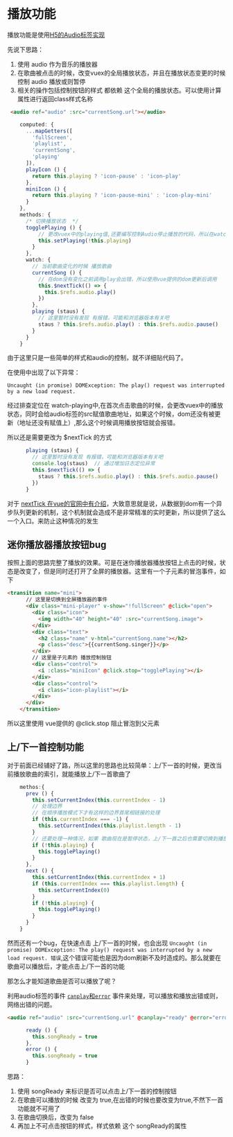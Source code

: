 # 播放功能

播放功能是使用[H5的Audio标签实现](http://www.w3school.com.cn/tags/html_ref_audio_video_dom.asp)


先说下思路：

1. 使用 audio 作为音乐的播放器
2. 在歌曲被点击的时候，改变vuex的全局播放状态，并且在播放状态变更的时候 控制 audio 播放或则暂停
3. 相关的操作包括控制按钮的样式 都依赖 这个全局的播放状态。可以使用计算属性进行返回class样式名称

```html
 <audio ref="audio" :src="currentSong.url"></audio>
```
```javascript
    computed: {
      ...mapGetters([
        'fullScreen',
        'playlist',
        'currentSong',
        'playing'
      ]),
      playIcon () {
        return this.playing ? 'icon-pause' : 'icon-play'
      },
      miniIcon () {
        return this.playing ? 'icon-pause-mini' : 'icon-play-mini'
      }
    },
    methods: {
      /* 切换播放状态  */
      togglePlaying () {
          // 更改vuex中的playing值,还要编写控制Audio停止播放的代码，所以在watch中去监听这个播放状态
          this.setPlaying(!this.playing)
        }
      },
      watch: {
        // 当前歌曲变化的时候 播放歌曲
        currentSong () {
          // 在dom没有变化之前调用play会出错，所以使用vue提供的dom更新后调用
          this.$nextTick(() => {
            this.$refs.audio.play()
          })
        },
        playing (staus) {
          // 这里暂时没有发现 有报错，可能和浏览器版本有关吧
          staus ? this.$refs.audio.play() : this.$refs.audio.pause()
        }
      }
    }
```

由于这里只是一些简单的样式和audio的控制，就不详细贴代码了。

在使用中出现了以下异常：
```
Uncaught (in promise) DOMException: The play() request was interrupted by a new load request.
```
经过排查定位在 watch-playing中,在首次点击歌曲的时候，会更改vuex中的播放状态，同时会给audio标签的src赋值歌曲地址，如果这个时候，dom还没有被更新（地址还没有赋值上）,那么这个时候调用播放按钮就会报错。

所以还是需要更改为 $nextTick 的方式
```javascript
      playing (staus) {
        // 这里暂时没有发现 有报错，可能和浏览器版本有关吧
        console.log(staus)  // 通过增加日志定位异常
        this.$nextTick(() => {
          staus ? this.$refs.audio.play() : this.$refs.audio.pause()
        })
      }
```

对于 [nextTick 在vue的官网中有介绍](https://cn.vuejs.org/v2/guide/reactivity.html#异步更新队列)，大致意思就是说，从数据到dom有一个异步队列更新的机制，这个机制就会造成不是非常精准的实时更新，所以提供了这么一个入口。来防止这种情况的发生


## 迷你播放器播放按钮bug
按照上面的思路完整了播放的效果。可是在迷你播放器播放按钮上点击的时候，状态是改变了，但是同时还打开了全屏的播放器。这里有一个子元素的冒泡事件，如下
```html
<transition name="mini">
      // 这里是切换到全屏播放器的事件
      <div class="mini-player" v-show="!fullScreen" @click="open">
        <div class="icon">
          <img width="40" height="40" :src="currentSong.image">
        </div>
        <div class="text">
          <h2 class="name" v-html="currentSong.name"></h2>
          <p class="desc">{{currentSong.singer}}</p>
        </div>
        // 这里是子元素的 播放控制按钮
        <div class="control">
          <i :class="miniIcon" @click.stop="togglePlaying"></i>
        </div>
        <div class="control">
          <i class="icon-playlist"></i>
        </div>
      </div>
    </transition>
```
所以这里使用 vue提供的 @click.stop 阻止冒泡到父元素

## 上/下一首控制功能

对于前面已经铺好了路，所以这里的思路也比较简单：上/下一首的时候，更改当前播放歌曲的索引，就能播放上/下一首歌曲了
```javascript
    methos:{
      prev () {
        this.setCurrentIndex(this.currentIndex - 1)
        // 处理边界
        // 在顺序播放模式下才有这样的边界首尾相链接的处理
        if (this.currentIndex === -1) {
          this.setCurrentIndex(this.playlist.length - 1)
        }
        // 还要处理一种情况，如果 歌曲现在是暂停状态，上/下一首之后也需要切换到播放状态
        if (!this.playing) {
          this.togglePlaying()
        }
      },
      next () {
        this.setCurrentIndex(this.currentIndex + 1)
        if (this.currentIndex === this.playlist.length) {
          this.setCurrentIndex(0)
        }
        if (!this.playing) {
          this.togglePlaying()
        }
      }
    }  
```
然而还有一个bug，在快速点击 上/下一首的时候，也会出现 `Uncaught (in promise) DOMException: The play() request was interrupted by a new load request. 错误`,这个错误可能也是因为dom刷新不及时造成的。那么就要在歌曲可以播放后，才能点击上/下一首的功能

那怎么才能知道歌曲是否可以播放了呢？

利用audio标签的事件 [`canplay`和`error`](http://www.w3school.com.cn/tags/html_ref_eventattributes.asp) 事件来处理，可以播放和播放出错或则，网络出错的问题。

```html
<audio ref="audio" :src="currentSong.url" @canplay="ready" @error="error"></audio>
```
```javascript
      ready () {
        this.songReady = true
      },
      error () {
        this.songReady = true
      }
```

思路：

1. 使用 songReady 来标识是否可以点击上/下一首的控制按钮
2. 在歌曲可以播放的时候 改变为 true,在出错的时候也要改变为true,不然下一首功能就不可用了
3. 在歌曲切换后，改变为 false
4. 再加上不可点击按钮的样式，样式依赖 这个 songReady的属性


